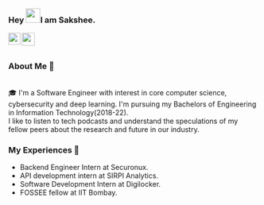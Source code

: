 ### Hey <img src="https://github.com/TheDudeThatCode/TheDudeThatCode/blob/master/Assets/Hi.gif" width="29px">I am Sakshee.

<a href="https://www.linkedin.com/in/saksheephade/">
  <img align="left" width="24px" src="https://cdn.jsdelivr.net/npm/simple-icons@v3/icons/linkedin.svg"  />
</a>
<a href="mailto:saksheephade@gmail.com">
  <img align="left" width="26px" src="https://cdn.jsdelivr.net/npm/simple-icons@v3/icons/gmail.svg" />
</a>

<br />
<br />

### About Me 🚀
<br />
🎓 I'm a Software Engineer with interest in core computer science, cybersecurity and deep learning.
I'm pursuing my Bachelors of Engineering in Information Technology(2018-22). </br>
I like to listen to tech podcasts and understand the speculations of my fellow peers about the research and future in our industry. </br>


### My Experiences 🙌
- Backend Engineer Intern at Securonux.
- API development intern at SIRPI Analytics.
- Software Development Intern at Digilocker.
- FOSSEE fellow at IIT Bombay.

<!--
**SaksheePhade/SaksheePhade** is a ✨ _special_ ✨ repository because its `README.md` (this file) appears on your GitHub profile.

Here are some ideas to get you started:

- 🔭 I’m currently working on ...
- 🌱 I’m currently learning ...
- 👯 I’m looking to collaborate on ...
- 🤔 I’m looking for help with ...
- 💬 Ask me about ...
- 📫 How to reach me: ...
- 😄 Pronouns: ...
- ⚡ Fun fact: ...
-->
